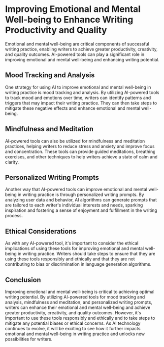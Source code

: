 Improving Emotional and Mental Well-being to Enhance Writing Productivity and Quality
=============================================================================================================================================

Emotional and mental well-being are critical components of successful writing practice, enabling writers to achieve greater productivity, creativity, and quality outcomes. AI-powered tools can play a significant role in improving emotional and mental well-being and enhancing writing potential.

Mood Tracking and Analysis
--------------------------

One strategy for using AI to improve emotional and mental well-being in writing practice is mood tracking and analysis. By utilizing AI-powered tools to track mood and emotions over time, writers can identify patterns and triggers that may impact their writing practice. They can then take steps to mitigate these negative effects and enhance emotional and mental well-being.

Mindfulness and Meditation
--------------------------

AI-powered tools can also be utilized for mindfulness and meditation practices, helping writers to reduce stress and anxiety and improve focus and concentration. These tools can provide guided meditations, breathing exercises, and other techniques to help writers achieve a state of calm and clarity.

Personalized Writing Prompts
----------------------------

Another way that AI-powered tools can improve emotional and mental well-being in writing practice is through personalized writing prompts. By analyzing user data and behavior, AI algorithms can generate prompts that are tailored to each writer's individual interests and needs, sparking inspiration and fostering a sense of enjoyment and fulfillment in the writing process.

Ethical Considerations
----------------------

As with any AI-powered tool, it's important to consider the ethical implications of using these tools for improving emotional and mental well-being in writing practice. Writers should take steps to ensure that they are using these tools responsibly and ethically and that they are not contributing to bias or discrimination in language generation algorithms.

Conclusion
----------

Improving emotional and mental well-being is critical to achieving optimal writing potential. By utilizing AI-powered tools for mood tracking and analysis, mindfulness and meditation, and personalized writing prompts, writers can enhance their emotional and mental well-being and achieve greater productivity, creativity, and quality outcomes. However, it's important to use these tools responsibly and ethically and to take steps to mitigate any potential biases or ethical concerns. As AI technology continues to evolve, it will be exciting to see how it further impacts emotional and mental well-being in writing practice and unlocks new possibilities for writers.

